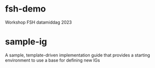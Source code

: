 # fsh-demo
Workshop FSH datamiddag 2023

# sample-ig
A sample, template-driven implementation guide that provides a starting environment to use a base for defining new IGs
